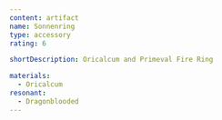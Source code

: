 ```yaml
---
content: artifact
name: Sonnenring
type: accessory
rating: 6

shortDescription: Oricalcum and Primeval Fire Ring

materials:
  - Oricalcum
resonant:
  - Dragonblooded
---
```

